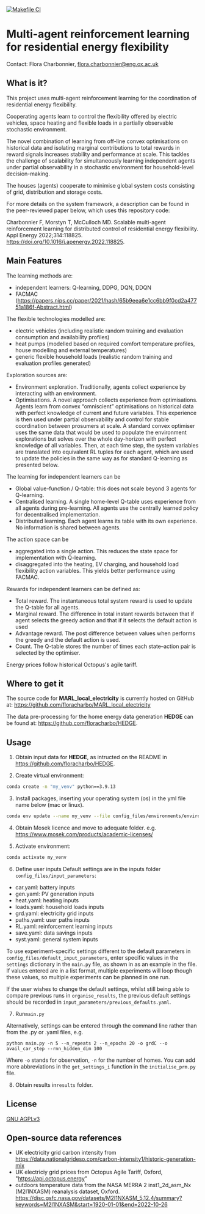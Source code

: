 [![Makefile CI](https://github.com/floracharbo/private_MARL/actions/workflows/makefile.yml/badge.svg)](https://github.com/floracharbo/private_MARL/actions/workflows/makefile.yml)

# Multi-agent reinforcement learning for residential energy flexibility

Contact: Flora Charbonnier, flora.charbonnier@eng.ox.ac.uk
## What is it?

This project uses multi-agent reinforcement learning for the coordination of residential energy flexibility.

Cooperating agents learn to control the flexibility offered by electric vehicles, space heating and flexible loads in a partially observable stochastic environment.

The novel combination of learning from off-line convex optimisations on historical data and isolating marginal contributions to total rewards in reward signals increases stability and performance at scale. This tackles the challenge of scalability for simultaneously learning independent agents under partial observability in a stochastic environment for household-level decision-making.

The houses (agents) cooperate to minimise global system costs consisting of grid, distribution and storage costs.

For more details on the system framework, a description can be found in the peer-reviewed paper below, which uses this repository code:

Charbonnier F, Morstyn T, McCulloch MD. Scalable multi-agent reinforcement learning for distributed control of residential energy flexibility. Appl Energy 2022;314:118825. https://doi.org/10.1016/j.apenergy.2022.118825.

## Main Features

The learning methods are:
- independent learners: Q-learning, DDPG, DQN, DDQN
- FACMAC (https://papers.nips.cc/paper/2021/hash/65b9eea6e1cc6bb9f0cd2a47751a186f-Abstract.html)

The flexible technologies modelled are:
- electric vehicles (including realistic random training and evaluation consumption and availability profiles)
- heat pumps (modelled based on required comfort temperature profiles, house modelling and external temperatures)
- generic flexible household loads (realistic random training and evaluation profiles generated)

Exploration sources are:
- Environment exploration. Traditionally, agents collect experience by interacting with an environment. 
- Optimisations. A novel approach collects experience from optimisations. Agents learn from convex “omniscient” optimisations on historical data with perfect knowledge of current and future variables. This experience is then used under partial observability and control for stable coordination between prosumers at scale. A standard convex optimiser uses the same data that would be used to populate the environment explorations but solves over the whole day-horizon with perfect knowledge of all variables. Then, at each time step, the system variables are translated into equivalent RL 
 tuples for each agent, which are used to update the policies in the same way as for standard Q-learning as presented below.

The learning for independent learners can be
- Global value-function / Q-table: this does not scale beyond 3 agents for Q-learning.
- Centralised learning. A single home-level Q-table uses experience from all agents during pre-learning. All agents use the centrally learned policy for decentralised implementation.
- Distributed learning. Each agent learns its table with its own experience. No information is shared between agents.

The action space can be
- aggregated into a single action. This reduces the state space for implementation with Q-learning.
- disaggregated into the heating, EV charging, and household load flexibility action variables. This yields better performance using FACMAC.

Rewards for independent learners can be defined as:
- Total reward. The instantaneous total system reward is used to update the Q-table for all agents.
- Marginal reward. The difference in total instant rewards between that if agent 
 selects the greedy action and that if it selects the default action is used
- Advantage reward. The post difference between values when performs the greedy and the default action is used. 
- Count. The Q-table stores the number of times each state–action pair is selected by the optimiser.

Energy prices follow historical Octopus's agile tariff.

## Where to get it
The source code for **MARL_local_electricity** is currently hosted on GitHub at: https://github.com/floracharbo/MARL_local_electricity

The data pre-processing for the home energy data generation **HEDGE** can be found at: https://github.com/floracharbo/HEDGE.

## Usage
1. Obtain input data for **HEDGE**, as intructed on the README in https://github.com/floracharbo/HEDGE.

2. Create virtual environment: 
```sh
conda create -n "my_venv" python==3.9.13
```

3. Install packages, inserting your operating system (os) in the yml file name below (mac or linux).
```sh
conda env update --name my_venv --file config_files/environments/environment_[os].yml --prune
```

4. Obtain Mosek licence and move to adequate folder.
e.g. https://www.mosek.com/products/academic-licenses/

5. Activate environment:
```sh
conda activate my_venv
```

6. Define user inputs
Default settings are in the inputs folder `config_files/input_parameters`:
- car.yaml: battery inputs
- gen.yaml: PV generation inputs
- heat.yaml: heating inputs
- loads.yaml: household loads inputs
- grd.yaml: electricity grid inputs
- paths.yaml: user paths inputs
- RL.yaml: reinforcement learning inputs
- save.yaml: data savings inputs
- syst.yaml: general system inputs

To use experiment-specific settings different to the default parameters in `config_files/default_input_parameters`, enter specific values in the `settings` dictionary in the `main.py` file, as shown in as an example in the file.
If values entered are in a list format, multiple experiments will loop though these values, so multiple experiments can be planned in one run.

If the user wishes to change the default settings, whilst still being able to compare previous runs in `organise_results`, the previous default settings should be recorded in `input_parameters/previous_defaults.yaml`.

7. Run`main.py`

Alternatively, settings can be entered through the command line rather than from the .py or .yaml files, e.g.

`python main.py -n 5 --n_repeats 2 --n_epochs 20 -o grdC --o avail_car_step --rnn_hidden_dim 100`

Where `-o` stands for observation, `-n` for the number of homes. You can add more abbreviations in the `get_settings_i` function in the `initialise_prm.py` file.

8. Obtain results in`results` folder.

## License
[GNU AGPLv3](LICENSE.txt)

## Open-source data references
- UK electricity grid carbon intensity from https://data.nationalgrideso.com/carbon-intensity1/historic-generation-mix
- UK electriciy grid prices from Octopus Agile Tariff, Oxford, "https://api.octopus.energy"
- outdoors temperature data from the NASA MERRA 2 inst1_2d_asm_Nx (M2I1NXASM) reanalysis dataset, Oxford. https://disc.gsfc.nasa.gov/datasets/M2I1NXASM_5.12.4/summary?keywords=M2I1NXASM&start=1920-01-01&end=2022-10-26

